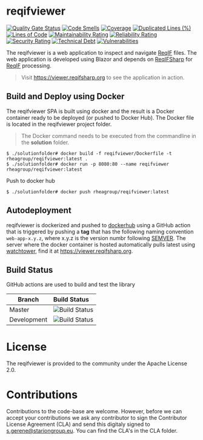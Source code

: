 # reqifviewer

[![Quality Gate Status](https://sonarcloud.io/api/project_badges/measure?project=STARIONGROUP_reqifviewer&metric=alert_status)](https://sonarcloud.io/summary/new_code?id=STARIONGROUP_reqifviewer)
[![Code Smells](https://sonarcloud.io/api/project_badges/measure?project=STARIONGROUP_reqifviewer&metric=code_smells)](https://sonarcloud.io/summary/new_code?id=STARIONGROUP_reqifviewer)
[![Coverage](https://sonarcloud.io/api/project_badges/measure?project=STARIONGROUP_reqifviewer&metric=coverage)](https://sonarcloud.io/summary/new_code?id=STARIONGROUP_reqifviewer)
[![Duplicated Lines (%)](https://sonarcloud.io/api/project_badges/measure?project=STARIONGROUP_reqifviewer&metric=duplicated_lines_density)](https://sonarcloud.io/summary/new_code?id=STARIONGROUP_reqifviewer)
[![Lines of Code](https://sonarcloud.io/api/project_badges/measure?project=STARIONGROUP_reqifviewer&metric=ncloc)](https://sonarcloud.io/summary/new_code?id=STARIONGROUP_reqifviewer)
[![Maintainability Rating](https://sonarcloud.io/api/project_badges/measure?project=STARIONGROUP_reqifviewer&metric=sqale_rating)](https://sonarcloud.io/summary/new_code?id=STARIONGROUP_reqifviewer)
[![Reliability Rating](https://sonarcloud.io/api/project_badges/measure?project=STARIONGROUP_reqifviewer&metric=reliability_rating)](https://sonarcloud.io/summary/new_code?id=STARIONGROUP_reqifviewer)
[![Security Rating](https://sonarcloud.io/api/project_badges/measure?project=STARIONGROUP_reqifviewer&metric=security_rating)](https://sonarcloud.io/summary/new_code?id=STARIONGROUP_reqifviewer)
[![Technical Debt](https://sonarcloud.io/api/project_badges/measure?project=STARIONGROUP_reqifviewer&metric=sqale_index)](https://sonarcloud.io/summary/new_code?id=STARIONGROUP_reqifviewer)
[![Vulnerabilities](https://sonarcloud.io/api/project_badges/measure?project=STARIONGROUP_reqifviewer&metric=vulnerabilities)](https://sonarcloud.io/summary/new_code?id=STARIONGROUP_reqifviewer)

The reqifviewer is a web application to inspect and navigate [ReqIF](https://www.omg.org/spec/ReqIF/1.2/About-ReqIF/) files. The web application is developed using Blazor and depends on [ReqIFSharp](https://reqifsharp.org) for [ReqIF](https://www.omg.org/spec/ReqIF/1.2/About-ReqIF/) processing. 

> Visit https://viewer.reqifsharp.org to see the application in action.

## Build and Deploy using Docker

The reqifviewer SPA is built using docker and the result is a Docker container ready to be deployed (or pushed to Docker Hub). The Docker file is located in the reqifviewer project folder.

> The Docker command needs to be executed from the commandline in the **solution** folder.

```
$ ./solutionfolder# docker build -f reqifviewer/Dockerfile -t rheagroup/reqifviewer:latest .
$ ./solutionfolder# docker run -p 8080:80 --name reqifviewer rheagroup/reqifviewer:latest
```

Push to docker hub

```
$ ./solutionfolder# docker push rheagroup/reqifviewer:latest
```

## Autodeployment

reqifviewer is dockerized and pushed to [dockerhub](https://hub.docker.com/repository/docker/STARIONGROUP/reqifviewer) using a GitHub action that is triggered by pushing a **tag** that has the following naming convention `web-app-x.y.z`, where x.y.z is the version numbr following [SEMVER](https://semver.org/). The server where the docker container is hosted automatically pulls latest using [watchtower](https://github.com/containrrr/watchtower), find it at https://viewer.reqifsharp.org.

## Build Status

GitHub actions are used to build and test the library

Branch | Build Status
------- | :------------
Master | ![Build Status](https://github.com/STARIONGROUP/reqifviewer/actions/workflows/CodeQuality.yml/badge.svg?branch=master)
Development | ![Build Status](https://github.com/STARIONGROUP/reqifviewer/actions/workflows/CodeQuality.yml/badge.svg?branch=development)

# License

The reqifviewer is provided to the community under the Apache License 2.0.

# Contributions

Contributions to the code-base are welcome. However, before we can accept your contributions we ask any contributor to sign the Contributor License Agreement (CLA) and send this digitaly signed to s.gerene@stariongroup.eu. You can find the CLA's in the CLA folder.